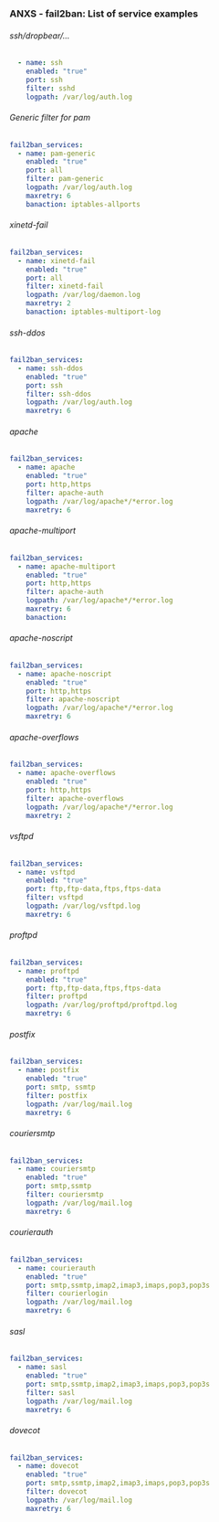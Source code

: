 ### ANXS - fail2ban: List of service examples

###### ssh/dropbear/...
```yaml
  - name: ssh
    enabled: "true"
    port: ssh
    filter: sshd
    logpath: /var/log/auth.log
```

###### Generic filter for pam
```yaml
fail2ban_services:
  - name: pam-generic
    enabled: "true"
    port: all
    filter: pam-generic
    logpath: /var/log/auth.log
    maxretry: 6
    banaction: iptables-allports
```

###### xinetd-fail
```yaml
fail2ban_services:
  - name: xinetd-fail
    enabled: "true"
    port: all
    filter: xinetd-fail
    logpath: /var/log/daemon.log
    maxretry: 2
    banaction: iptables-multiport-log
```

###### ssh-ddos
```yaml
fail2ban_services:
  - name: ssh-ddos
    enabled: "true"
    port: ssh
    filter: ssh-ddos
    logpath: /var/log/auth.log
    maxretry: 6
```

###### apache
```yaml
fail2ban_services:
  - name: apache
    enabled: "true"
    port: http,https
    filter: apache-auth
    logpath: /var/log/apache*/*error.log
    maxretry: 6
```

###### apache-multiport
```yaml
fail2ban_services:
  - name: apache-multiport
    enabled: "true"
    port: http,https
    filter: apache-auth
    logpath: /var/log/apache*/*error.log
    maxretry: 6
    banaction:
```

###### apache-noscript
```yaml
fail2ban_services:
  - name: apache-noscript
    enabled: "true"
    port: http,https
    filter: apache-noscript
    logpath: /var/log/apache*/*error.log
    maxretry: 6
```

###### apache-overflows
```yaml
fail2ban_services:
  - name: apache-overflows
    enabled: "true"
    port: http,https
    filter: apache-overflows
    logpath: /var/log/apache*/*error.log
    maxretry: 2
```

###### vsftpd
```yaml
fail2ban_services:
  - name: vsftpd
    enabled: "true"
    port: ftp,ftp-data,ftps,ftps-data
    filter: vsftpd
    logpath: /var/log/vsftpd.log
    maxretry: 6
```

###### proftpd
```yaml
fail2ban_services:
  - name: proftpd
    enabled: "true"
    port: ftp,ftp-data,ftps,ftps-data
    filter: proftpd
    logpath: /var/log/proftpd/proftpd.log
    maxretry: 6
```

###### postfix
```yaml
fail2ban_services:
  - name: postfix
    enabled: "true"
    port: smtp, ssmtp
    filter: postfix
    logpath: /var/log/mail.log
    maxretry: 6
```

###### couriersmtp
```yaml
fail2ban_services:
  - name: couriersmtp
    enabled: "true"
    port: smtp,ssmtp
    filter: couriersmtp
    logpath: /var/log/mail.log
    maxretry: 6
```

###### courierauth
```yaml
fail2ban_services:
  - name: courierauth
    enabled: "true"
    port: smtp,ssmtp,imap2,imap3,imaps,pop3,pop3s
    filter: courierlogin
    logpath: /var/log/mail.log
    maxretry: 6
```

###### sasl
```yaml
fail2ban_services:
  - name: sasl
    enabled: "true"
    port: smtp,ssmtp,imap2,imap3,imaps,pop3,pop3s
    filter: sasl
    logpath: /var/log/mail.log
    maxretry: 6
```

###### dovecot
```yaml
fail2ban_services:
  - name: dovecot
    enabled: "true"
    port: smtp,ssmtp,imap2,imap3,imaps,pop3,pop3s
    filter: dovecot
    logpath: /var/log/mail.log
    maxretry: 6
```
